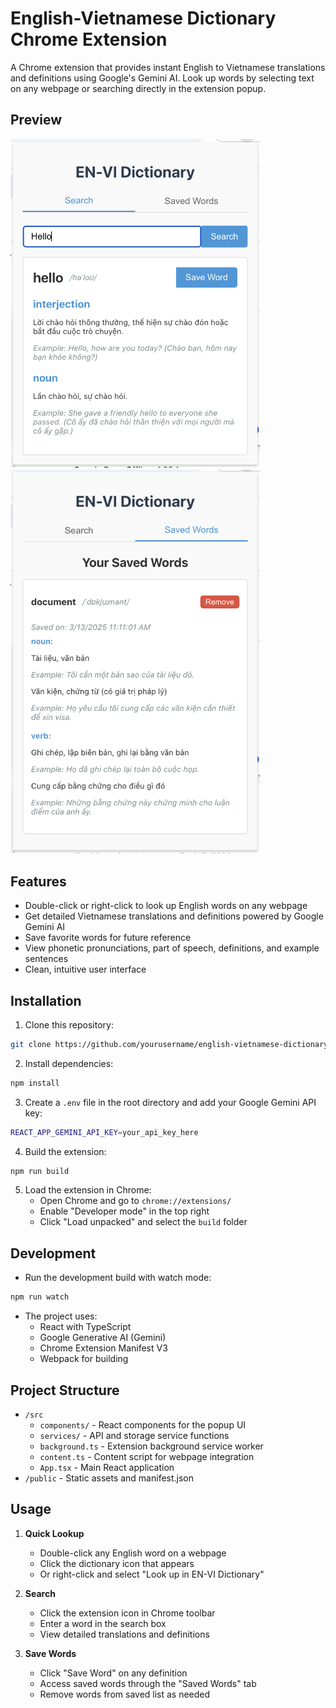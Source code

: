 # English-Vietnamese Dictionary Chrome Extension

A Chrome extension that provides instant English to Vietnamese translations and definitions using Google's Gemini AI. Look up words by selecting text on any webpage or searching directly in the extension popup.

## Preview

<img src="./public/preview1.png" alt="Extension Popup" width="400" >

<img src="./public/preview2.png" alt="Saved Words" width="400">

## Features

- Double-click or right-click to look up English words on any webpage
- Get detailed Vietnamese translations and definitions powered by Google Gemini AI
- Save favorite words for future reference
- View phonetic pronunciations, part of speech, definitions, and example sentences
- Clean, intuitive user interface

## Installation

1. Clone this repository:

```bash
git clone https://github.com/yourusername/english-vietnamese-dictionary.git
```

2. Install dependencies:

```bash
npm install
```

3. Create a `.env` file in the root directory and add your Google Gemini API key:

```bash
REACT_APP_GEMINI_API_KEY=your_api_key_here
```

4. Build the extension:

```bash
npm run build
```

5. Load the extension in Chrome:
   - Open Chrome and go to `chrome://extensions/`
   - Enable "Developer mode" in the top right
   - Click "Load unpacked" and select the `build` folder

## Development

- Run the development build with watch mode:

```bash
npm run watch
```

- The project uses:
  - React with TypeScript
  - Google Generative AI (Gemini)
  - Chrome Extension Manifest V3
  - Webpack for building

## Project Structure

- `/src`
  - `components/` - React components for the popup UI
  - `services/` - API and storage service functions
  - `background.ts` - Extension background service worker
  - `content.ts` - Content script for webpage integration
  - `App.tsx` - Main React application
- `/public` - Static assets and manifest.json

## Usage

1. **Quick Lookup**

   - Double-click any English word on a webpage
   - Click the dictionary icon that appears
   - Or right-click and select "Look up in EN-VI Dictionary"

2. **Search**

   - Click the extension icon in Chrome toolbar
   - Enter a word in the search box
   - View detailed translations and definitions

3. **Save Words**
   - Click "Save Word" on any definition
   - Access saved words through the "Saved Words" tab
   - Remove words from saved list as needed
